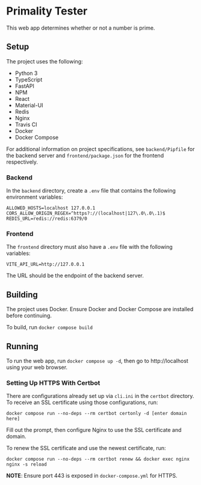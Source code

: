 # Primality Tester
This web app determines whether or not a number is prime.

## Setup
The project uses the following:
- Python 3
- TypeScript
- FastAPI
- NPM
- React
- Material-UI
- Redis
- Nginx
- Travis CI
- Docker
- Docker Compose

For additional information on project specifications, see
```backend/Pipfile``` for the backend server and
```frontend/package.json``` for the frontend respectively.

### Backend
In the ```backend``` directory, create a ```.env``` file
that contains the following environment variables:
```
ALLOWED_HOSTS=localhost 127.0.0.1
CORS_ALLOW_ORIGIN_REGEX=^https?://(localhost|127\.0\.0\.1)$
REDIS_URL=redis://redis:6379/0
```

### Frontend
The ```frontend``` directory must also have a ```.env``` file
with the following variables:
```
VITE_API_URL=http://127.0.0.1
```
The URL should be the endpoint of the backend server.

## Building
The project uses Docker. Ensure Docker and Docker Compose are installed
before continuing.

To build, run ```docker compose build```

## Running
To run the web app, run ```docker compose up -d```, then
go to http://localhost using your web browser.

### Setting Up HTTPS With Certbot
There are configurations already set up via `cli.ini` in the `certbot` directory.
To receive an SSL certificate using those configurations, run:
```
docker compose run --no-deps --rm certbot certonly -d [enter domain here]
```

Fill out the prompt, then configure Nginx to use the SSL certificate and domain.

To renew the SSL certificate and use the newest certificate, run:
```
docker compose run --no-deps --rm certbot renew && docker exec nginx nginx -s reload
```

**NOTE**: Ensure port 443 is exposed in `docker-compose.yml` for HTTPS.
